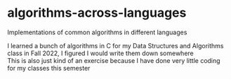 # algorithms-across-languages
Implementations of common algorithms in different languages <br/>

I learned a bunch of algorithms in C for my Data Structures and Algorithms class in Fall 2022, I figured I would write them down somewhere
<br/>
This is also just kind of an exercise because I have done very little coding for my classes this semester
